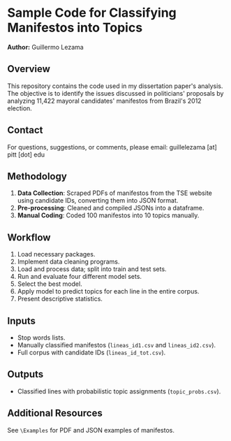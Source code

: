 # Sample Code for Classifying Manifestos into Topics
**Author:** Guillermo Lezama

## Overview
This repository contains the code used in my dissertation paper's analysis. The objective is to identify the issues discussed in politicians' proposals by analyzing 11,422 mayoral candidates' manifestos from Brazil's 2012 election.

## Contact
For questions, suggestions, or comments, please email: guillelezama [at] pitt [dot] edu

## Methodology
1. **Data Collection**: Scraped PDFs of manifestos from the TSE website using candidate IDs, converting them into JSON format.
2. **Pre-processing**: Cleaned and compiled JSONs into a dataframe.
3. **Manual Coding**: Coded 100 manifestos into 10 topics manually.

## Workflow
1. Load necessary packages.
2. Implement data cleaning programs.
3. Load and process data; split into train and test sets.
4. Run and evaluate four different model sets.
5. Select the best model.
6. Apply model to predict topics for each line in the entire corpus.
7. Present descriptive statistics.

## Inputs
- Stop words lists.
- Manually classified manifestos (`lineas_id1.csv` and `lineas_id2.csv`).
- Full corpus with candidate IDs (`lineas_id_tot.csv`).

## Outputs
- Classified lines with probabilistic topic assignments (`topic_probs.csv`).

## Additional Resources
See `\Examples` for PDF and JSON examples of manifestos.

